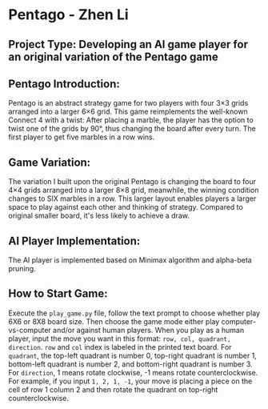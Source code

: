 # Pentago - Zhen Li

## Project Type: Developing an AI game player for an original variation of the Pentago game

## Pentago Introduction:

Pentago is an abstract strategy game for two players with four 3×3 grids arranged into a larger 6×6 grid. This game reimplements the well-known Connect 4 with a twist: After placing a marble, the player has the option to twist one of the grids by 90°, thus changing the board after every turn. The first player to get five marbles in a row wins.

## Game Variation:

The variation I built upon the original Pentago is changing the board to four 4×4 grids arranged into a larger 8×8 grid, meanwhile, the winning condition changes to SIX marbles in a row. This larger layout enables players a larger space to play against each other and thinking of strategy. Compared to original smaller board, it's less likely to achieve a draw.

## AI Player Implementation:

The AI player is implemented based on Minimax algorithm and alpha-beta pruning.

## How to Start Game:

Execute the ```play_game.py``` file, follow the text prompt to choose whether play 6X6 or 8X8 board size. Then choose the game mode either play computer-vs-computer and/or against human players. When you play as a human player, input the move you want in this format: ```row, col, quadrant, direction```. ```row``` and ```col``` index is labeled in the printed text board. For ```quadrant```,  the top-left quadrant is number 0, top-right quadrant is number 1, bottom-left quadrant is number 2, and bottom-right quadrant is number 3. For ```direction```, 1 means rotate clockwise, -1 means rotate counterclockwise. For example, if you input ```1, 2, 1, -1```, your move is placing a piece on the cell of row 1 column 2 and then rotate the quadrant on top-right counterclockwise.
